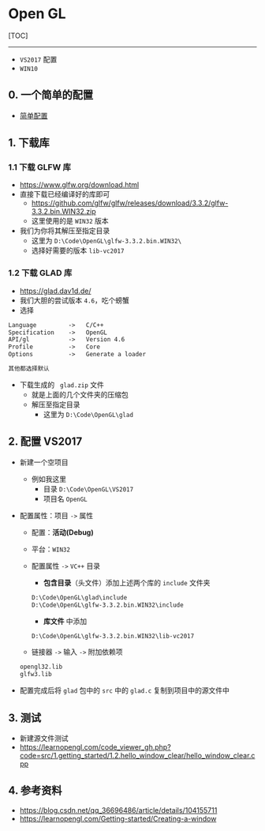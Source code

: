 # Open GL

[TOC]

---

+ `VS2017` 配置
+ `WIN10`



## 0. 一个简单的配置

+ [简单配置](md/VS2017-options.md)



## 1. 下载库

### 1.1 下载 GLFW 库

+ https://www.glfw.org/download.html
+ 直接下载已经编译好的库即可
    + https://github.com/glfw/glfw/releases/download/3.3.2/glfw-3.3.2.bin.WIN32.zip
    + 这里使用的是 `WIN32` 版本
+ 我们为你将其解压至指定目录
    + 这里为 `D:\Code\OpenGL\glfw-3.3.2.bin.WIN32\`
    + 选择好需要的版本 `lib-vc2017`



### 1.2 下载 GLAD 库

+ https://glad.dav1d.de/
+ 我们大胆的尝试版本 `4.6`，吃个螃蟹
+ 选择

```txt
Language         ->   C/C++
Specification    ->   OpenGL
API/gl           ->   Version 4.6
Profile          ->   Core
Options          ->   Generate a loader

其他都选择默认
```

+ 下载生成的 ` glad.zip` 文件
    + 就是上面的几个文件夹的压缩包
    + 解压至指定目录
        + 这里为 `D:\Code\OpenGL\glad`



## 2. 配置 VS2017

+ 新建一个空项目

    + 例如我这里
        + 目录 `D:\Code\OpenGL\VS2017`
        + 项目名 `OpenGL`

+ 配置属性：项目 `->` 属性

    + 配置：**活动(Debug)**

    + 平台：`WIN32`

    + 配置属性 `->` `VC++` 目录

        + **包含目录**（头文件）添加上述两个库的 `include` 文件夹

        ```txt
        D:\Code\OpenGL\glad\include
        D:\Code\OpenGL\glfw-3.3.2.bin.WIN32\include
        ```

        + **库文件** 中添加

        ```txt
        D:\Code\OpenGL\glfw-3.3.2.bin.WIN32\lib-vc2017
        ```

    + 链接器 `->` 输入 `->` 附加依赖项

    ```txt
    opengl32.lib
    glfw3.lib
    ```

+ 配置完成后将 `glad` 包中的 `src` 中的 `glad.c` 复制到项目中的源文件中



## 3. 测试

+ 新建源文件测试
+ https://learnopengl.com/code_viewer_gh.php?code=src/1.getting_started/1.2.hello_window_clear/hello_window_clear.cpp



## 4. 参考资料

+ https://blog.csdn.net/qq_36696486/article/details/104155711
+ https://learnopengl.com/Getting-started/Creating-a-window
